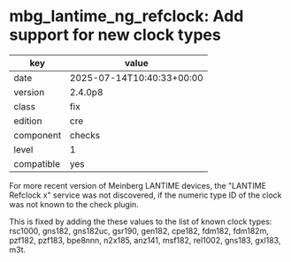 [//]: # (werk v2)
# mbg_lantime_ng_refclock: Add support for new clock types

key        | value
---------- | ---
date       | 2025-07-14T10:40:33+00:00
version    | 2.4.0p8
class      | fix
edition    | cre
component  | checks
level      | 1
compatible | yes

For more recent version of Meinberg LANTIME devices, the "LANTIME Refclock x" service was not discovered, if the numeric type ID of the clock was not known to the check plugin.

This is fixed by adding the these values to the list of known clock types: rsc1000, gns182, gns182uc, gsr190, gen182, cpe182, fdm182, fdm182m, pzf182, pzf183, bpe8nnn, n2x185, anz141, msf182, rel1002, gns183, gxl183, m3t.

